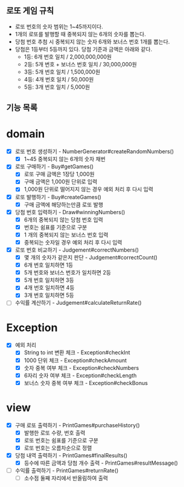 ## 로또 게임 규칙
- 로또 번호의 숫자 범위는 1~45까지이다.
- 1개의 로또를 발행할 때 중복되지 않는 6개의 숫자를 뽑는다.
- 당첨 번호 추첨 시 중복되지 않는 숫자 6개와 보너스 번호 1개를 뽑는다.
- 당첨은 1등부터 5등까지 있다. 당첨 기준과 금액은 아래와 같다.
    - 1등: 6개 번호 일치 / 2,000,000,000원
    - 2등: 5개 번호 + 보너스 번호 일치 / 30,000,000원
    - 3등: 5개 번호 일치 / 1,500,000원
    - 4등: 4개 번호 일치 / 50,000원
    - 5등: 3개 번호 일치 / 5,000원


## 기능 목록
# domain
- [x] 로또 번호 생성하기 - NumberGenerator#createRandomNumbers()
  - [x] 1~45 중복되지 않는 6개의 숫자 채번

- [x] 로또 구매하기 - Buy#getGames()
  - [x] 로또 구매 금액은 1장당 1,000원
  - [x] 구매 금액은 1,000원 단위로 입력
  - [x] 1,000원 단위로 떨어지지 않는 경우 예외 처리 후 다시 입력

- [x] 로또 발행하기 - Buy#createGames()
  - [x] 구매 금액에 해당하는만큼 로또 발행

- [x] 당첨 번호 입력하기 - Draw#winningNumbers()
  - [x] 6개의 중복되지 않는 당첨 번호 입력
  - [x] 번호는 쉼표를 기준으로 구분
  - [x] 1 개의 중복되지 않는 보너스 번호 입력
  - [x] 중복되는 숫자일 경우 예외 처리 후 다시 입력

- [x] 로또 번호 비교하기 - Judgement#correctNumbers()
  - [x] 몇 개의 숫자가 같은지 판단 - Judgement#correctCount()
  - [x] 6개 번호 일치하면 1등
  - [x] 5개 번호와 보너스 번호가 일치하면 2등
  - [x] 5개 번호 일치하면 3등
  - [x] 4개 번호 일치하면 4등
  - [x] 3개 번호 일치하면 5등

- [ ] 수익률 계산하기 - Judgement#calculateReturnRate()

# Exception
- [x] 예외 처리
  - [x] String to int 변환 체크 - Exception#checkInt
  - [x] 1000 단위 체크 - Exception#checkAmount
  - [x] 숫자 중복 여부 체크 - Exception#checkNumbers
  - [x] 6자리 숫자 여부 체크 - Exception#checkLength
  - [x] 보너스 숫자 중복 여부 체크 - Exception#checkBonus

# view
- [x] 구매 로또 출력하기 - PrintGames#purchaseHistory()
  - [x] 발행한 로또 수량, 번호 출력
  - [x] 로또 번호는 쉼표를 기준으로 구분
  - [x] 로또 번호는 오름차순으로 정렬

- [x] 당첨 내역 출력하기 - PrintGames#finalResults()
  - [x] 등수에 따른 금액과 당첨 개수 출력 - PrintGames#resultMessage()

- [ ] 수익률 출력하기 - PrintGames#returnRate()
  - [ ] 소수점 둘째 자리에서 반올림하여 출력